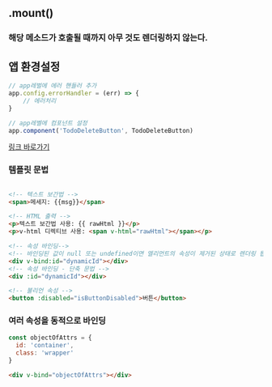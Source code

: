 ## .mount()
### 해당 메소드가 호출될 때까지 아무 것도 렌더링하지 않는다.

## 앱 환경설정
```js
// app레벌에 에러 핸들러 추가 
app.config.errorHandler = (err) => {
    // 에러처리
}

// app레벨에 컴포넌트 설정
app.component('TodoDeleteButton', TodoDeleteButton)

```
[링크 바로가기](https://v3-docs.vuejs-korea.org/guide/essentials/application.html#app-configurations)

### 템플릿 문법

```html

<!-- 텍스트 보간법 -->
<span>메세지: {{msg}}</span>

<!-- HTML 출력 -->
<p>텍스트 보간법 사용: {{ rawHtml }}</p>
<p>v-html 디렉티브 사용: <span v-html="rawHtml"></span></p>

<!-- 속성 바인딩-->
<!-- 바인딩된 값이 null 또는 undefined이면 엘리먼트의 속성이 제거된 상태로 렌더링 됩니다. -->
<div v-bind:id="dynamicId"></div>
<!-- 속성 바인딩 - 단축 문법 -->
<div :id="dynamicId"></div>

<!-- 불리언 속성 -->
<button :disabled="isButtonDisabled">버튼</button>
```
### 여러 속성을 동적으로 바인딩
```js
const objectOfAttrs = {
  id: 'container',
  class: 'wrapper'
}
```

```html 
<div v-bind="objectOfAttrs"></div>
```